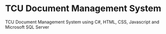 # TCU Document Management System

TCU Document Management System using C#, HTML, CSS, Javascript and Microsoft SQL Server
